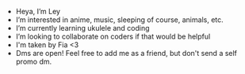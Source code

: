 - Heya, I’m Ley
- I’m interested in anime, music, sleeping of course, animals, etc.
- I’m currently learning ukulele and coding
- I’m looking to collaborate on coders if that would be helpful
- I'm taken by Fia <3
- Dms are open! Feel free to add me as a friend, but don't send a self promo dm.

<!---
Ley15/Ley15 is a ✨ special ✨ repository because its `README.md` (this file) appears on your GitHub profile.
You can click the Preview link to take a look at your changes.
--->
